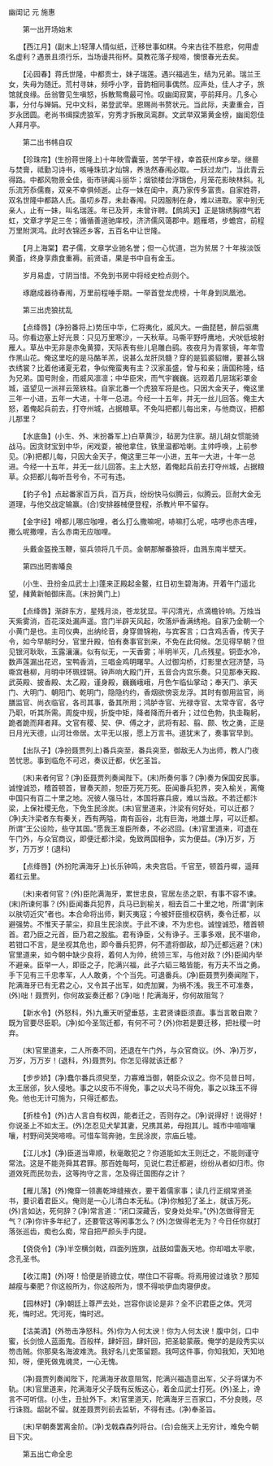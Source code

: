 <!-- { "loadSidebar": true } -->
幽闺记 元 施惠 

　　第一出开场始末

　　【西江月】(副末上)轻薄人情似纸，迁移世事如棋。今来古往不胜悲，何用虚名虚利？遇景且须行乐，当场谩共衔杯。莫教花落子规啼，懊恨春光去矣。

　　【沁园春】蒋氏世隆，中都贡士，妹子瑞莲。遇兴福逃生，结为兄弟。瑞兰王女，失母为随迁。荒村寻妹，频呼小字，音韵相同事偶然。应声处，佳人才子，旅馆就良缘。岳翁瞥见生嗔怒，拆散鸳鸯最可怜。叹幽闺寂寞，亭前拜月。几多心事，分付与婵娟。兄中文科，弟登武举。恩赐尚书赘状元。当此际，夫妻重会，百岁永团圆。老尚书缉探虎狼军，穷秀才拆散凤鸾群。文武举双第黄金榜，幽闺怨佳人拜月亭。

　　第二出书帏自叹

　　【珍珠帘】(生扮蒋世隆上)十年映雪囊萤，苦学干禄，幸首获州庠乡举。继晷与焚膏，祗勤习诗书，咳唾珠玑才灿锦，养浩然春闱必取。一跃过龙门，当此青云得路。中都风物景全佳，街市骈阗斗丽华；烟锁楼台浮锦色，月笼花影映林斜。礼乐流芳忝儒裔，双亲不幸俱倾逝。止存一妹在闺中，真乃家传多富贵。自家姓蒋，双名世隆中都路人氏。虽叨乡荐，未赴春闱。只因服制在身，难以进取。家中别无亲人，止有一妹，叫名瑞莲。年已及笄，未曾许聘。【鹧鸪天】正是锦绣胸襟气若虹，文章才学足三冬；循循善道驰庠校，济济儒风蔼郡中。题雁塔，步蟾宫，前程万里附溟鸿。此时衣锦还乡客，五百名中让世隆。

　　【月上海棠】君子儒，文章学业驰名誉；但一心忧道，岂为贫居？十年挨淡饭黄齑，终身享鼎食重褥。前贤语，果是书中自有金玉。

　　岁月易虚，寸阴当惜。不免到书房中将经史检点则个。

　　琢磨成器待春闱，万里前程唾手期。一举首登龙虎榜，十年身到凤凰池。

　　第三出虎狼扰乱

　　【点绛唇】(净扮番将上)势压中华，仁将夷化，威风大。一曲琵琶，醉后驱鹰马。你看边塞上好光景：只见万里寒沙，一天秋草。马嘶平野呼鹰地，犬吠低坡射雁人。草丛中无非是赤兔黄獐，天际表有些儿皂雕白鹞。夜夜月为青冢镜，年年雪作黑山花。俺这里吃的是马酪羊羔，说甚么龙肝凤髓？穿的是狐裘貂帽，要甚么锦衣绣裳？比着他诸夏无君，争似俺蛮夷有主？汉家虽盛，曾与和亲；唐国称隆，结为兄弟。国号附金，而威风凛凛；中华臣宋，而气宇巍巍。远观着几层瑞彩罩金城，遥望见一派祥云笼铁柱。自家北番一个虎狼军将是也。只因大金天子，俺这里三年一小进，五年一大进，十年一总进。今经一十五年，并无一丝儿回答。俺主大怒，着俺起兵前去，打夺州城，占据粮草。不免叫把都儿每出来，与他商议，把都儿那里？

　　【水底鱼】(小生、外、末扮番军上)白草黄沙，毡房为住家。胡儿胡女惯能骑战马。因贪财宝到中华，闲戏耍，被他拿住，铁里温都哈喇。主帅呼唤，上前参见。(净)把都儿每，只因大金天子，俺这里三年一小进，五年一大进，十年一总进。今经一十五年，并无一丝儿回答。主上大怒，着俺起兵前去打夺州城，占据粮草。众把都儿每听吾号令，不可有违。

　　【豹子令】点起番家百万兵，百万兵，纷纷快马似腾云，似腾云。叵耐大金无道理，与他交战定输赢。(合)安排器械便登程，杀教片甲不留存。

　　【金字经】嗗都儿哪应咖哩，者么打么撒嘛呢，哧嘛打么呢，咭啰也赤吉哩，撒么呢撒哩，吉么赤南无应咖哩。

　　头戴金盔挽玉鞭，驱兵领将几千员。金朝那解番狼将，血溅东南半壁天。

　　第四出罔害皤良

　　(小生、丑扮金瓜武士上)蓬来正殿起金鳌，红日初生碧海涛。开着午门遥北望，赭黄新帕御床高。(末扮黄门上)

　　【点绛唇】渐辟东方，星残月淡，苍龙犹显。平闪清光，点滴檐铃响。万烛当天紫雾消，百花深处漏声遥。宫门半辟天风起，吹落炉香满绣袍。自家乃金朝一个小黄门是也。主司仪典，出纳纶音，身穿兽锦袍，与宾客言；口含鸡舌香，传天子令，如今早朝时分，官里升殿，怕有奏事官到来，不免在此伺候。怎见得早朝？但见银河耿耿，玉露瀼瀼。似有似无，一天香雾；半明半灭，几点残星。铜壶水冷，数声莲漏出花迟，宝鸭香消，三唱金鸡明曙早。人过御沟桥，灯影里衣冠济楚，马嘶宫巷柳，月明中环珮铿锵。钟声响大殿门开，五音合内宫乐奏。只见那奉天殿、武英殿、披香殿、太乙殿，谨身殿，巍巍峨峨，月色乍临仙掌动；奉天门、承天门、大明门、朝阳门、乾明门，隐隐约约，香烟欲傍衮龙浮。其时有御用监官，尚膳监官、尚衣临官，各司其事，备其所用；鸿胪寺官、光禄寺官、太常寺官，各守乃职，听其所需。周旋中规，折旋中矩，降者降而升者升；过位色勃，执圭鞠躬，跪者跪而拜者拜。文官有稷、契、伊、傅之才，武将有起、翦、颇、牧之勇，正是日月光天德，山河壮帝居。太平无以报，愿上万言书。道犹末了，奏事官早到。

　　【出队子】(净扮聂贾列上)番兵突至，番兵突至，御敌无人为出师，教人门夜苦忧思。事到临危不可迟，奏议迁都，伏乞圣旨。

　　(末)来者何官？(净)臣聂贾列奏闻陛下。(末)所奏何事？(净)奏为保国安民事。诚惶诚恐，稽首顿首，冒奏天颜，恕臣万死万死。臣闻番兵犯界，突入榆关，离俺中国只有百二十里之地。况彼人强马壮，本国将寡兵疲，难以当敌。不若迁都汴梁，上保社稷无危，下免生民涂炭。(末)官里道来，汴梁有何好处，可以迁都？(净)夫汴梁者东有秦关，西有两隘，南有函谷，北有巨海，地雄土厚，可以迁都。所谓“王公设险，些守其国。”愿我王准臣所奏，不必迟回。(末)官里道来，可退在午门外，与众官商议，即便迁都汴梁，兔致两国相争，实为便益。(净)万岁，万岁，万万岁！(退科)

　　【点绛唇】(外扮陀满海牙上)长乐钟鸣，未央宫启。千官至，顿首丹墀，遥拜着红云里。

　　(末)来者何官？(外)臣陀满海牙，累世忠良，官居左丞之职，有事不容不谏。(末)所谏何事？(外)臣闻番兵犯界，兵马已到榆关，相去百二十里之地，所谓“剥床以肤切近灾”者也。本合命将出师，剿灭夷寇；今被奸臣擅权窃柄，奏令迁都，以避强势。不惟天子蒙尘，抑且生民涂炭。于此不谏，不为忠也。诚惶诚恐，稽首顿首。君乃臣之元首，臣乃君之股肱。君有诤臣，父有诤子。王事多艰，民不堪命，若钳口不言，是坐视其危也，即今番兵犯界，何不遣将御敌，却乃迁都远避？(末)官里道来，如今朝中缺少良将，着何人为帅，统领三军，与他对敌？(外)臣闻内举不避亲。臣举一人，即臣之子，陀满兴福，此子六韬三略皆能，有万夫不当之勇。手下见有三千忠孝军，人人敢勇，个个当先。可退番兵。(净)臣聂贾列奏闻陛下，陀满海牙已有无君之心，又令其子出军，如虎加翼，为祸不浅。我王不可准奏，(外)咄！聂贾列，你何故妄奏迁都？(净)咄！陀满海牙，你何故阻驾？

　　【新水令】(外怒科，外)九重天听望垂慈，主君贤谏臣须直。事当言敢自欺？既为官要尽臣职。(净)如今圣驾迁都，有何不可？(外)你若是要迁移，把社稷一时弃。

　　(末)官里道来，二人所奏不同，还退在午门外，与众官商议。(外、净)万岁，万岁，万万岁！(退科，外)聂贾列。你怎见得就该迁都？

　　【步步娇】(净)蠢尔番兵须臾至，力寡难当御，朝臣众议之。你不见昔日呵，太王居邠，狄人侵地。事之以皮币不得免，事之以犬马不得免，事之以珠玉不得免。他也无计可施为，只得迁都去。

　　【折桂令】(外)古人言自有权舆，能者迁之，否则存之。(净)说得好！说得好！你说圣上不如太王。(外)怎忍见犬挈其妻，兄携其弟，母抱其儿。城市中喧喧嚷嚷，村野间哭哭啼啼。可惜车驾奔驰，生民涂炭，宗庙丘墟。

　　【江儿水】(净)臣道当卑顺，秋毫敢犯之？你道能如太王则迁之，不能则谨守常法。这是不能尧舜其君罪。那百姓每呵，见说仁君迁都避，纷纷从者如归市。你道效死而民勿去，这等拘守之言，怎及得迁国图存之计？

　　【雁儿落】(外)俺穿一领裹乾坤缝掖衣，要干着儒家事；读几行正纲常贤圣书，要识着君臣义。俺则是一心儿清白本无私。(净)你触犯了圣上，就该万死。(外)言如达，死何辞？(净)常言道：“闭口深藏舌，安身处处牢。”(外)怎做得窨无气？(净)你许多年纪了，还要管这等闲事怎么？(外)怎做得老无为？今日任你就打落张巡齿，痴也么痴，常自把严颜头手内提。

　　【侥侥令】(净)半空横剑戟，四面列旌旗，战鼓如雷轰天地。你却唱太平歌，念孔圣书。

　　【收江南】(外)呀！恰便是骄骢立仗，噤住口不容嘶。将焉用彼过谁欤？那知越瘦与秦肥？你这般所为，你这般所为，恨不得啖伊血肉寝伊皮。

　　【园林好】(净)朝廷上尊严去处，岂容你谈论是非？全不识君臣之体。凭河死，悔时迟。凭河死，悔时迟。

　　【沽美酒】(外笏击净怒科。外)你为人何太谀！你为人何太谀！腹中剑，口中蜜，长剑憸人蓝面鬼。百般样，肆奸回，肆奸回，把圣聪蒙蔽。俺学的是段秀实以笏击贼。你那臭名海波难洗。我好名儿史策留题。我呵这件事，你知我知，天知地知，呀，便死做鬼魂灵，一心无愧。

　　(净)聂贾列奏闻陛下，陀满海牙故意阻驾，陀满兴福造意出军，父子将谋为不轨。(末)官里道来，陀满海牙父子既有反叛这心，着金瓜武士打死。(外)圣上，谗言不可听信。(小生，丑扯外下。末)官里道天，陀满海牙三百家口，不分良贱，尽行诛戮。龆龀不留。就差聂贾列前去监斩，不得有违。(净)奉圣旨。

　　(末)早朝奏罢离金阶。(净)戈戟森森列将台。(合)会施天上无穷计，难免今朝目下灾。

　　第五出亡命全忠

